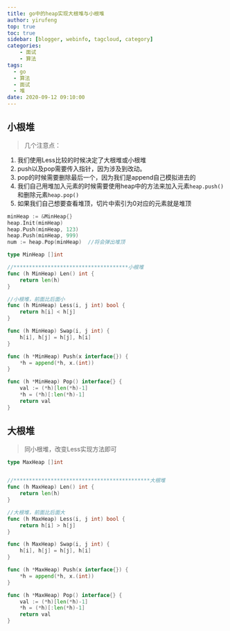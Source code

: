 ```yaml
---
title: go中的heap实现大根堆与小根堆
author: yirufeng
top: true
toc: true
sidebar: [blogger, webinfo, tagcloud, category]
categories: 
	- 面试
	- 算法
tags:
  - go
  - 算法
  - 面试
  - 堆
date: 2020-09-12 09:10:00
---
```

## 小根堆
> 几个注意点：
1. 我们使用Less比较的时候决定了大根堆或小根堆
2. push以及pop需要传入指针，因为涉及到改动。
3. pop的时候需要删除最后一个，因为我们是append自己模拟进去的
4. 我们自己用堆加入元素的时候需要使用heap中的方法来加入元素`heap.push()`和删除元素`heap.pop()`
5. 如果我们自己想要查看堆顶，切片中索引为0对应的元素就是堆顶

```go
minHeap := &MinHeap{}
heap.Init(minHeap)
heap.Push(minHeap, 123)
heap.Push(minHeap, 999)
num := heap.Pop(minHeap)  //将会弹出堆顶
```


<!-- more -->


```go
type MinHeap []int

//*************************************小根堆
func (h MinHeap) Len() int {
	return len(h)
}

//小根堆，前面比后面小
func (h MinHeap) Less(i, j int) bool {
	return h[i] < h[j]
}

func (h MinHeap) Swap(i, j int) {
	h[i], h[j] = h[j], h[i]
}

func (h *MinHeap) Push(x interface{}) {
	*h = append(*h, x.(int))
}

func (h *MinHeap) Pop() interface{} {
	val := (*h)[len(*h)-1]
	*h = (*h)[:len(*h)-1]
	return val
}
```

## 大根堆

> 同小根堆，改变Less实现方法即可

```go
type MaxHeap []int


//********************************************大根堆
func (h MaxHeap) Len() int {
	return len(h)
}

//大根堆，前面比后面大
func (h MaxHeap) Less(i, j int) bool {
	return h[i] > h[j]
}

func (h MaxHeap) Swap(i, j int) {
	h[i], h[j] = h[j], h[i]
}

func (h *MaxHeap) Push(x interface{}) {
	*h = append(*h, x.(int))
}

func (h *MaxHeap) Pop() interface{} {
	val := (*h)[len(*h)-1]
	*h = (*h)[:len(*h)-1]
	return val
}
```